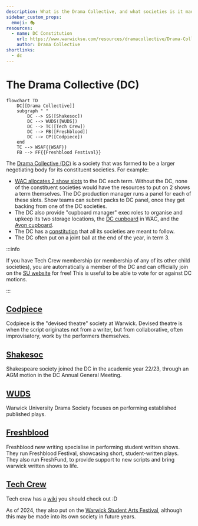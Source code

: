```yaml
---
description: What is the Drama Collective, and what societies is it made up of?
sidebar_custom_props:
  emoji: 🎭
resources:
  - name: DC Constitution
    url: https://www.warwicksu.com/resources/dramacollective/Drama-Collective-Constitution-updated-2023/
    author: Drama Collective
shortlinks:
  - dc
---
```


# The Drama Collective (DC)

```mermaid
flowchart TD
    DC[[Drama Collective]]
    subgraph " "
        DC --> SS([Shakesoc])
        DC --> WUDS([WUDS])
        DC --> TC([Tech Crew])
        DC --> FB([Freshblood])
        DC --> CP([Codpiece])
    end
    TC --> WSAF{{WSAF}}
    FB --> FF{{Freshblood Festival}}
```

The [Drama Collective (DC)](https://www.warwicksu.com/societies-sports/societies/dramacollective/) is a society that was
formed to be a larger negotiating body for its constituent societies. For example:

- [WAC allocates 2 show slots](../warwick-drama/shows#wac-show-slots) to the DC each term. Without the DC, none of the
  constituent societies would have the resources to put on 2 shows a term themselves. The DC production manager runs a
  panel for each of these slots. Show teams can submit packs to DC panel, once they get backing from one of the DC
  societies.
- The DC also provide "cupboard manager" exec roles to organise and upkeep its two storage locations, the
  [DC cupboard](../tech-crew/storage/dc-cupboard) in WAC, and the
  [Avon cupboard](../tech-crew/storage/other-storage#the-avon-cupboard).
- The DC has a
  [constitution](https://www.warwicksu.com/resources/dramacollective/Drama-Collective-Constitution-updated-2023/) that
  all its societies are meant to follow.
- The DC often put on a joint ball at the end of the year, in term 3.

:::info

If you have Tech Crew membership (or membership of any of its other child societies), you are automatically a member of
the DC and can officially join on the
[SU website](https://www.warwicksu.com/societies-sports/societies/dramacollective/) for free! This is useful to be able
to vote for or against DC motions.

:::

## [Codpiece](https://www.warwicksu.com/societies-sports/societies/codpiecetheatre/)

Codpiece is the "devised theatre" society at Warwick. Devised theatre is when the script originates not from a writer,
but from collaborative, often improvisatory, work by the performers themselves.

## [Shakesoc](https://www.warwicksu.com/societies-sports/societies/shakespeare/)

Shakespeare society joined the DC in the academic year 22/23, through an AGM motion in the DC Annual General Meeting.

## [WUDS](https://www.warwicksu.com/societies-sports/societies/wuds/)

Warwick University Drama Society focuses on performing established published plays.

## [Freshblood](https://www.warwicksu.com/societies-sports/societies/freshbloodtheatre/)

Freshblood new writing specialise in performing student written shows. They run Freshblood Festival, showcasing short,
student-written plays. They also run FreshFund, to provide support to new scripts and bring warwick written shows to
life.

## [Tech Crew](https://www.warwicksu.com/societies-sports/societies/techcrew/)

Tech crew has a [wiki](../) you should check out :D

As of 2024, they also put on the [Warwick Student Arts Festival](/wiki/case-studies/wsaf-2024), although this may be
made into its own society in future years.
